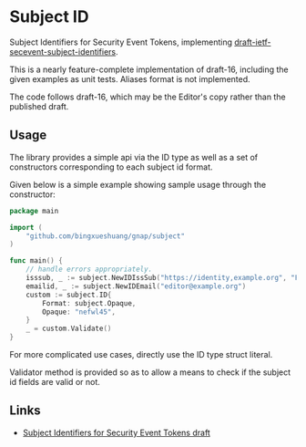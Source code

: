 # Subject ID

Subject Identifiers for Security Event Tokens, implementing [draft-ietf-secevent-subject-identifiers](https://datatracker.ietf.org/doc/html/draft-ietf-secevent-subject-identifiers-16).

This is a nearly feature-complete implementation of draft-16, including the given examples as unit tests.
Aliases format is not implemented.

The code follows draft-16, which may be the Editor's copy rather than the published draft.

## Usage

The library provides a simple api via the ID type as well as a set of constructors corresponding to each subject id format.

Given below is a simple example showing sample usage
through the constructor:

```go
package main

import (
    "github.com/bingxueshuang/gnap/subject"
)

func main() {
    // handle errors appropriately.
    isssub, _ := subject.NewIDIssSub("https://identity,example.org", "FNJ45HJ6")
    emailid, _ := subject.NewIDEmail("editor@example.org")
    custom := subject.ID{
        Format: subject.Opaque,
        Opaque: "nefwl45",
    }
    _ = custom.Validate()
}
```

For more complicated use cases, directly use the ID type struct literal.

Validator method is provided so as to allow a means to check if the subject id fields are valid or not.

## Links

- [Subject Identifiers for Security Event Tokens draft](https://datatracker.ietf.org/doc/draft-ietf-secevent-subject-identifiers)
